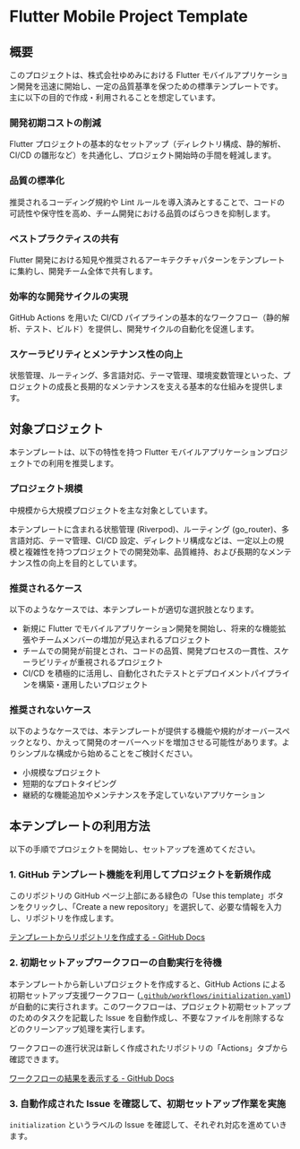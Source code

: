 # Flutter Mobile Project Template

## 概要

このプロジェクトは、株式会社ゆめみにおける Flutter モバイルアプリケーション開発を迅速に開始し、一定の品質基準を保つための標準テンプレートです。
主に以下の目的で作成・利用されることを想定しています。

### 開発初期コストの削減

Flutter プロジェクトの基本的なセットアップ（ディレクトリ構成、静的解析、CI/CD の雛形など）を共通化し、プロジェクト開始時の手間を軽減します。

### 品質の標準化

推奨されるコーディング規約や Lint ルールを導入済みとすることで、コードの可読性や保守性を高め、チーム開発における品質のばらつきを抑制します。

### ベストプラクティスの共有

Flutter 開発における知見や推奨されるアーキテクチャパターンをテンプレートに集約し、開発チーム全体で共有します。

### 効率的な開発サイクルの実現

GitHub Actions を用いた CI/CD パイプラインの基本的なワークフロー（静的解析、テスト、ビルド）を提供し、開発サイクルの自動化を促進します。

### スケーラビリティとメンテナンス性の向上

状態管理、ルーティング、多言語対応、テーマ管理、環境変数管理といった、プロジェクトの成長と長期的なメンテナンスを支える基本的な仕組みを提供します。

## 対象プロジェクト

本テンプレートは、以下の特性を持つ Flutter モバイルアプリケーションプロジェクトでの利用を推奨します。

### プロジェクト規模

中規模から大規模プロジェクトを主な対象としています。

本テンプレートに含まれる状態管理 (Riverpod)、ルーティング (go_router)、多言語対応、テーマ管理、CI/CD 設定、ディレクトリ構成などは、一定以上の規模と複雑性を持つプロジェクトでの開発効率、品質維持、および長期的なメンテナンス性の向上を目的としています。

### 推奨されるケース

以下のようなケースでは、本テンプレートが適切な選択肢となります。

- 新規に Flutter でモバイルアプリケーション開発を開始し、将来的な機能拡張やチームメンバーの増加が見込まれるプロジェクト
- チームでの開発が前提とされ、コードの品質、開発プロセスの一貫性、スケーラビリティが重視されるプロジェクト
- CI/CD を積極的に活用し、自動化されたテストとデプロイメントパイプラインを構築・運用したいプロジェクト

### 推奨されないケース

以下のようなケースでは、本テンプレートが提供する機能や規約がオーバースペックとなり、かえって開発のオーバーヘッドを増加させる可能性があります。よりシンプルな構成から始めることをご検討ください。

- 小規模なプロジェクト
- 短期的なプロトタイピング
- 継続的な機能追加やメンテナンスを予定していないアプリケーション

## 本テンプレートの利用方法

以下の手順でプロジェクトを開始し、セットアップを進めてください。

### 1. GitHub テンプレート機能を利用してプロジェクトを新規作成

このリポジトリの GitHub ページ上部にある緑色の「Use this template」ボタンをクリックし、「Create a new repository」を選択して、必要な情報を入力し、リポジトリを作成します。

[テンプレートからリポジトリを作成する - GitHub Docs]

### 2. 初期セットアップワークフローの自動実行を待機

本テンプレートから新しいプロジェクトを作成すると、GitHub Actions による初期セットアップ支援ワークフロー ([`.github/workflows/initialization.yaml`]) が自動的に実行されます。このワークフローは、プロジェクト初期セットアップのためのタスクを記載した Issue を自動作成し、不要なファイルを削除するなどのクリーンアップ処理を実行します。

ワークフローの進行状況は新しく作成されたリポジトリの「Actions」タブから確認できます。

[ワークフローの結果を表示する - GitHub Docs]

### 3. 自動作成された Issue を確認して、初期セットアップ作業を実施

`initialization` というラベルの Issue を確認して、それぞれ対応を進めていきます。

<!-- Links -->
[テンプレートからリポジトリを作成する - GitHub Docs]: https://docs.github.com/ja/repositories/creating-and-managing-repositories/creating-a-repository-from-a-template
[ワークフローの結果を表示する - GitHub Docs]: https://docs.github.com/ja/actions/writing-workflows/quickstart#viewing-your-workflow-results
[`.github/workflows/initialization.yaml`]: https://github.com/yumemi-inc/flutter-mobile-project-template/blob/main/.github/workflows/initialization.yaml
